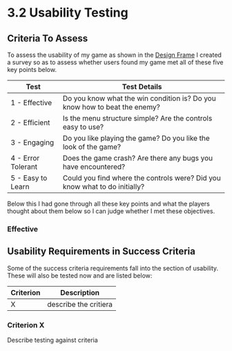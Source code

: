 # 3.2 Usability Testing

## Criteria To Assess

To assess the usability of my game as shown in the [Design Frame](../2-design-and-development/systems-diagram.md#usability-features) I created a survey so as to assess whether users found my game met all of these five key points below.

| Test               | Test Details                                                               |
| ------------------ | -------------------------------------------------------------------------- |
| 1 - Effective      | Do you know what the win condition is? Do you know how to beat the enemy?  |
| 2 - Efficient      | Is the menu structure simple? Are the controls easy to use?                |
| 3 - Engaging       | Do you like playing the game? Do you like the look of the game?            |
| 4 - Error Tolerant | Does the game crash? Are there any bugs you have encountered?              |
| 5 - Easy to Learn  | Could you find where the controls were? Did you know what to do initially? |

Below this I had gone through all these key points and what the players thought about them below so I can judge whether I met these objectives.

### Effective



## Usability Requirements in Success Criteria

Some of the success criteria requirements fall into the section of usability. These will also be tested now and are listed below:

| Criterion | Description           |
| --------- | --------------------- |
| X         | describe the critiera |

### Criterion X

Describe testing against criteria
